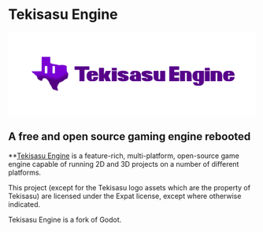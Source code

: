 # Tekisasu Engine

<p align="center">
    <img src="tekisasuengine-logo.png" width="600" alt="Tekisasu Engine logo">
</p>

## A free and open source gaming engine rebooted

**[Tekisasu Engine](https://dev.tekisasu.com) is a feature-rich, 
multi-platform, open-source game engine capable of running 2D
and 3D projects on a number of different platforms.

This project (except for the Tekisasu logo assets which are the
property of Tekisasu) are licensed under the Expat license, except
where otherwise indicated.

Tekisasu Engine is a fork of Godot.

